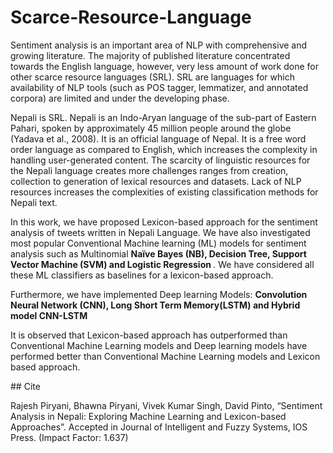 # Scarce-Resource-Language
<p align=”justify”>
Sentiment analysis is an important area of NLP with comprehensive and growing literature. The majority of published literature concentrated towards the English language, however, very less amount of work done for other scarce resource languages (SRL). SRL are languages for which availability of NLP tools (such as POS tagger, lemmatizer, and annotated corpora) are limited and under the developing phase. 

Nepali is SRL.  Nepali is an Indo-Aryan language of the sub-part of Eastern Pahari, spoken by approximately 45 million people around the globe (Yadava et al., 2008). It is an official language of Nepal. It is a free word order language as compared to English, which increases the complexity in handling user-generated content. The scarcity of linguistic resources for the Nepali language creates more challenges ranges from creation, collection to generation of lexical resources and datasets. Lack of NLP resources increases the complexities of existing classification methods for Nepali text.

In this work, we have proposed Lexicon-based approach for the sentiment analysis of tweets written in Nepali Language. We have also investigated most popular Conventional Machine learning (ML) models for sentiment analysis such as Multinomial <b>Naïve Bayes (NB), Decision Tree, Support Vector Machine (SVM) and Logistic Regression </b>. We have considered all these ML classifiers as baselines for a lexicon-based approach.
  
Furthermore, we have implemented Deep learning Models: <b>Convolution Neural Network (CNN), Long Short Term Memory(LSTM) and Hybrid model CNN-LSTM</b>

It is observed that Lexicon-based approach has outperformed than Conventional Machine Learning models and Deep learning models have performed better than Conventional Machine Learning models and Lexicon based approach.
</p>
## Cite
<p>
Rajesh Piryani, Bhawna Piryani, Vivek Kumar Singh, David Pinto, “Sentiment Analysis in Nepali: Exploring Machine Learning and Lexicon-based Approaches”. Accepted in Journal of Intelligent and Fuzzy Systems, IOS Press. (Impact Factor: 1.637)
</p>
